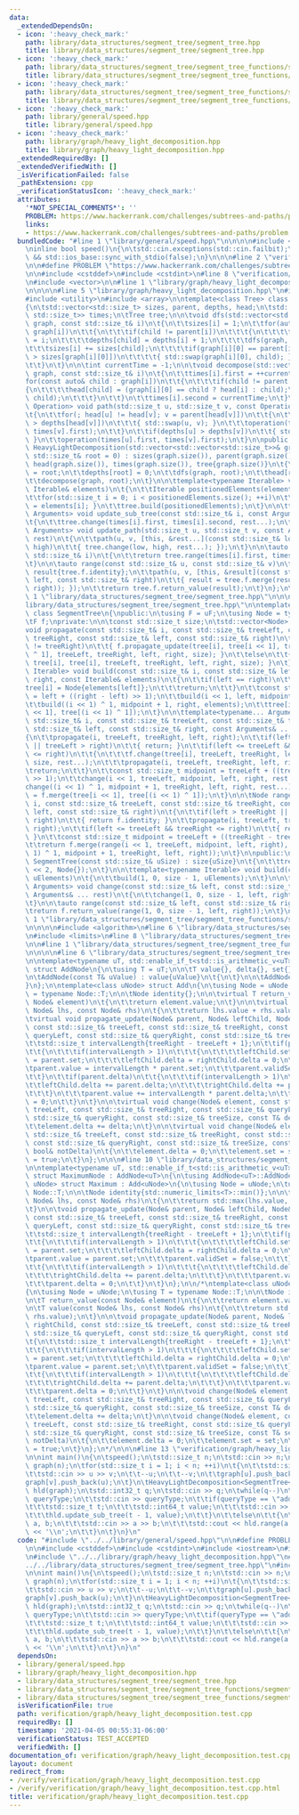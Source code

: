 ```yaml
---
data:
  _extendedDependsOn:
  - icon: ':heavy_check_mark:'
    path: library/data_structures/segment_tree/segment_tree.hpp
    title: library/data_structures/segment_tree/segment_tree.hpp
  - icon: ':heavy_check_mark:'
    path: library/data_structures/segment_tree/segment_tree_functions/segment_tree_add.hpp
    title: library/data_structures/segment_tree/segment_tree_functions/segment_tree_add.hpp
  - icon: ':heavy_check_mark:'
    path: library/data_structures/segment_tree/segment_tree_functions/segment_tree_maximum.hpp
    title: library/data_structures/segment_tree/segment_tree_functions/segment_tree_maximum.hpp
  - icon: ':heavy_check_mark:'
    path: library/general/speed.hpp
    title: library/general/speed.hpp
  - icon: ':heavy_check_mark:'
    path: library/graph/heavy_light_decomposition.hpp
    title: library/graph/heavy_light_decomposition.hpp
  _extendedRequiredBy: []
  _extendedVerifiedWith: []
  _isVerificationFailed: false
  _pathExtension: cpp
  _verificationStatusIcon: ':heavy_check_mark:'
  attributes:
    '*NOT_SPECIAL_COMMENTS*': ''
    PROBLEM: https://www.hackerrank.com/challenges/subtrees-and-paths/problem
    links:
    - https://www.hackerrank.com/challenges/subtrees-and-paths/problem
  bundledCode: "#line 1 \"library/general/speed.hpp\"\n\n\n\n#include <iostream>\n\
    \ninline bool speed()\n{\n\tstd::cin.exceptions(std::cin.failbit);\n\treturn std::cin.tie(nullptr)\
    \ && std::ios_base::sync_with_stdio(false);\n}\n\n\n#line 2 \"verification/graph/heavy_light_decomposition.test.cpp\"\
    \n\n#define PROBLEM \"https://www.hackerrank.com/challenges/subtrees-and-paths/problem\"\
    \n\n#include <cstddef>\n#include <cstdint>\n#line 8 \"verification/graph/heavy_light_decomposition.test.cpp\"\
    \n#include <vector>\n\n#line 1 \"library/graph/heavy_light_decomposition.hpp\"\
    \n\n\n\n#line 5 \"library/graph/heavy_light_decomposition.hpp\"\n#include <type_traits>\n\
    #include <utility>\n#include <array>\n\ntemplate<class Tree> class HeavyLightDecomposition\n\
    {\n\tstd::vector<std::size_t> sizes, parent, depths, head;\n\tstd::vector<std::pair<std::size_t,\
    \ std::size_t>> times;\n\tTree tree;\n\n\tvoid dfs(std::vector<std::vector<std::size_t>>&\
    \ graph, const std::size_t& i)\n\t{\n\t\tsizes[i] = 1;\n\t\tfor(auto& child :\
    \ graph[i])\n\t\t{\n\t\t\tif(child != parent[i])\n\t\t\t{\n\t\t\t\tparent[child]\
    \ = i;\n\t\t\t\tdepths[child] = depths[i] + 1;\n\t\t\t\tdfs(graph, child);\n\t\
    \t\t\tsizes[i] += sizes[child];\n\t\t\t\tif(graph[i][0] == parent[i] || sizes[child]\
    \ > sizes[graph[i][0]])\n\t\t\t\t{ std::swap(graph[i][0], child); }\n\t\t\t}\n\
    \t\t}\n\t}\n\n\tint currentTime = -1;\n\n\tvoid decompose(std::vector<std::vector<std::size_t>>&\
    \ graph, const std::size_t& i)\n\t{\n\t\ttimes[i].first = ++currentTime;\n\t\t\
    for(const auto& child : graph[i])\n\t\t{\n\t\t\tif(child != parent[i])\n\t\t\t\
    {\n\t\t\t\thead[child] = (graph[i][0] == child ? head[i] : child);\n\t\t\t\tdecompose(graph,\
    \ child);\n\t\t\t}\n\t\t}\n\t\ttimes[i].second = currentTime;\n\t}\n\n\ttemplate<typename\
    \ Operation> void path(std::size_t u, std::size_t v, const Operation operation)\n\
    \t{\n\t\tfor(; head[u] != head[v]; v = parent[head[v]])\n\t\t{\n\t\t\tif(depths[head[u]]\
    \ > depths[head[v]])\n\t\t\t{ std::swap(u, v); }\n\t\t\toperation(times[head[v]].first,\
    \ times[v].first);\n\t\t}\n\t\tif(depths[u] > depths[v])\n\t\t{ std::swap(u, v);\
    \ }\n\t\toperation(times[u].first, times[v].first);\n\t}\n\npublic:\n\texplicit\
    \ HeavyLightDecomposition(std::vector<std::vector<std::size_t>>& graph, const\
    \ std::size_t& root = 0) : sizes(graph.size()), parent(graph.size()), depths(graph.size()),\
    \ head(graph.size()), times(graph.size()), tree{graph.size()}\n\t{\n\t\tparent[root]\
    \ = root;\n\t\tdepths[root] = 0;\n\t\tdfs(graph, root);\n\t\thead[root] = root;\n\
    \t\tdecompose(graph, root);\n\t}\n\n\ttemplate<typename Iterable> void build(const\
    \ Iterable& elements)\n\t{\n\t\tIterable positionedElements(elements.size());\n\
    \t\tfor(std::size_t i = 0; i < positionedElements.size(); ++i)\n\t\t{ positionedElements[times[i].first]\
    \ = elements[i]; }\n\t\ttree.build(positionedElements);\n\t}\n\n\ttemplate<typename...\
    \ Arguments> void update_sub_tree(const std::size_t& i, const Arguments& ... rest)\n\
    \t{\n\t\ttree.change(times[i].first, times[i].second, rest...);\n\t}\n\n\ttemplate<typename...\
    \ Arguments> void update_path(std::size_t u, std::size_t v, const Arguments& ...\
    \ rest)\n\t{\n\t\tpath(u, v, [this, &rest...](const std::size_t& low, const std::size_t&\
    \ high)\n\t\t{ tree.change(low, high, rest...); });\n\t}\n\n\tauto range(const\
    \ std::size_t& i)\n\t{\n\t\treturn tree.range(times[i].first, times[i].second);\n\
    \t}\n\n\tauto range(const std::size_t& u, const std::size_t& v)\n\t{\n\t\tauto\
    \ result{tree.f.identity};\n\t\tpath(u, v, [this, &result](const std::size_t&\
    \ left, const std::size_t& right)\n\t\t{ result = tree.f.merge(result, tree.range(left,\
    \ right)); });\n\t\treturn tree.f.return_value(result);\n\t}\n};\n\n\n\n#line\
    \ 1 \"library/data_structures/segment_tree/segment_tree.hpp\"\n\n\n\n#line 6 \"\
    library/data_structures/segment_tree/segment_tree.hpp\"\n\ntemplate<class uF>\
    \ class SegmentTree\n{\npublic:\n\tusing F = uF;\n\tusing Node = typename F::Node;\n\
    \tF f;\nprivate:\n\n\tconst std::size_t size;\n\tstd::vector<Node> tree;\n\n\t\
    void propagate(const std::size_t& i, const std::size_t& treeLeft, const std::size_t&\
    \ treeRight, const std::size_t& left, const std::size_t& right)\n\t{\n\t\tif(treeLeft\
    \ != treeRight)\n\t\t{ f.propagate_update(tree[i], tree[i << 1], tree[(i << 1)\
    \ ^ 1], treeLeft, treeRight, left, right, size); }\n\t\telse\n\t\t{ f.propagate_update(tree[i],\
    \ tree[i], tree[i], treeLeft, treeRight, left, right, size); }\n\t}\n\n\ttemplate<typename\
    \ Iterable> void build(const std::size_t& i, const std::size_t& left, const std::size_t&\
    \ right, const Iterable& elements)\n\t{\n\t\tif(left == right)\n\t\t{\n\t\t\t\
    tree[i] = Node{elements[left]};\n\t\t\treturn;\n\t\t}\n\t\tconst std::size_t midpoint\
    \ = left + ((right - left) >> 1);\n\t\tbuild(i << 1, left, midpoint, elements);\n\
    \t\tbuild((i << 1) ^ 1, midpoint + 1, right, elements);\n\t\ttree[i] = f.merge(tree[i\
    \ << 1], tree[(i << 1) ^ 1]);\n\t}\n\n\ttemplate<typename... Arguments> void change(const\
    \ std::size_t& i, const std::size_t& treeLeft, const std::size_t& treeRight, const\
    \ std::size_t& left, const std::size_t& right, const Arguments& ... rest)\n\t\
    {\n\t\tpropagate(i, treeLeft, treeRight, left, right);\n\t\tif(left > treeRight\
    \ || treeLeft > right)\n\t\t{ return; }\n\t\tif(left <= treeLeft && treeRight\
    \ <= right)\n\t\t{\n\t\t\tf.change(tree[i], treeLeft, treeRight, left, right,\
    \ size, rest...);\n\t\t\tpropagate(i, treeLeft, treeRight, left, right);\n\t\t\
    \treturn;\n\t\t}\n\t\tconst std::size_t midpoint = treeLeft + ((treeRight - treeLeft)\
    \ >> 1);\n\t\tchange(i << 1, treeLeft, midpoint, left, right, rest...);\n\t\t\
    change((i << 1) ^ 1, midpoint + 1, treeRight, left, right, rest...);\n\t\ttree[i]\
    \ = f.merge(tree[i << 1], tree[(i << 1) ^ 1]);\n\t}\n\n\tNode range(const std::size_t&\
    \ i, const std::size_t& treeLeft, const std::size_t& treeRight, const std::size_t&\
    \ left, const std::size_t& right)\n\t{\n\t\tif(left > treeRight || treeLeft >\
    \ right)\n\t\t{ return f.identity; }\n\t\tpropagate(i, treeLeft, treeRight, left,\
    \ right);\n\t\tif(left <= treeLeft && treeRight <= right)\n\t\t{ return tree[i];\
    \ }\n\t\tconst std::size_t midpoint = treeLeft + ((treeRight - treeLeft) >> 1);\n\
    \t\treturn f.merge(range(i << 1, treeLeft, midpoint, left, right), range((i <<\
    \ 1) ^ 1, midpoint + 1, treeRight, left, right));\n\t}\n\npublic:\n\texplicit\
    \ SegmentTree(const std::size_t& uSize) : size{uSize}\n\t{\n\t\ttree.assign(size\
    \ << 2, Node{});\n\t}\n\n\ttemplate<typename Iterable> void build(const Iterable&\
    \ uElements)\n\t{\n\t\tbuild(1, 0, size - 1, uElements);\n\t}\n\n\ttemplate<typename...\
    \ Arguments> void change(const std::size_t& left, const std::size_t& right, const\
    \ Arguments& ... rest)\n\t{\n\t\tchange(1, 0, size - 1, left, right, rest...);\n\
    \t}\n\n\tauto range(const std::size_t& left, const std::size_t& right)\n\t{\n\t\
    \treturn f.return_value(range(1, 0, size - 1, left, right));\n\t}\n};\n\n\n#line\
    \ 1 \"library/data_structures/segment_tree/segment_tree_functions/segment_tree_maximum.hpp\"\
    \n\n\n\n#include <algorithm>\n#line 6 \"library/data_structures/segment_tree/segment_tree_functions/segment_tree_maximum.hpp\"\
    \n#include <limits>\n#line 8 \"library/data_structures/segment_tree/segment_tree_functions/segment_tree_maximum.hpp\"\
    \n\n#line 1 \"library/data_structures/segment_tree/segment_tree_functions/segment_tree_add.hpp\"\
    \n\n\n\n#line 6 \"library/data_structures/segment_tree/segment_tree_functions/segment_tree_add.hpp\"\
    \n\ntemplate<typename uT, std::enable_if_t<std::is_arithmetic_v<uT>, bool> = true>\
    \ struct AddNode\n{\n\tusing T = uT;\n\n\tT value{}, delta{}, set{};\n\tbool validSet{};\n\
    \n\tAddNode(const T& uValue) : value{uValue}\n\t{\n\t}\n\n\tAddNode()\n\t{\n\t\
    }\n};\n\ntemplate<class uNode> struct Add\n{\n\tusing Node = uNode;\n\tusing T\
    \ = typename Node::T;\n\n\tNode identity{};\n\n\tvirtual T return_value(const\
    \ Node& element)\n\t{\n\t\treturn element.value;\n\t}\n\n\tvirtual Node merge(const\
    \ Node& lhs, const Node& rhs)\n\t{\n\t\treturn lhs.value + rhs.value;\n\t}\n\n\
    \tvirtual void propagate_update(Node& parent, Node& leftChild, Node& rightChild,\
    \ const std::size_t& treeLeft, const std::size_t& treeRight, const std::size_t&\
    \ queryLeft, const std::size_t& queryRight, const std::size_t& treeSize)\n\t{\n\
    \t\tstd::size_t intervalLength{treeRight - treeLeft + 1};\n\t\tif(parent.validSet)\n\
    \t\t{\n\t\t\tif(intervalLength > 1)\n\t\t\t{\n\t\t\t\tleftChild.set = rightChild.set\
    \ = parent.set;\n\t\t\t\tleftChild.delta = rightChild.delta = 0;\n\t\t\t}\n\t\t\
    \tparent.value = intervalLength * parent.set;\n\t\t\tparent.validSet = false;\n\
    \t\t}\n\t\tif(parent.delta)\n\t\t{\n\t\t\tif(intervalLength > 1)\n\t\t\t{\n\t\t\
    \t\tleftChild.delta += parent.delta;\n\t\t\t\trightChild.delta += parent.delta;\n\
    \t\t\t}\n\t\t\tparent.value += intervalLength * parent.delta;\n\t\t\tparent.delta\
    \ = 0;\n\t\t}\n\t}\n\n\tvirtual void change(Node& element, const std::size_t&\
    \ treeLeft, const std::size_t& treeRight, const std::size_t& queryLeft, const\
    \ std::size_t& queryRight, const std::size_t& treeSize, const T& delta)\n\t{\n\
    \t\telement.delta += delta;\n\t}\n\n\tvirtual void change(Node& element, const\
    \ std::size_t& treeLeft, const std::size_t& treeRight, const std::size_t& queryLeft,\
    \ const std::size_t& queryRight, const std::size_t& treeSize, const T& set, const\
    \ bool& notDelta)\n\t{\n\t\telement.delta = 0;\n\t\telement.set = set;\n\t\telement.validSet\
    \ = true;\n\t}\n};\n\n\n#line 10 \"library/data_structures/segment_tree/segment_tree_functions/segment_tree_maximum.hpp\"\
    \n\ntemplate<typename uT, std::enable_if_t<std::is_arithmetic_v<uT>, bool> = true>\
    \ struct MaximumNode : AddNode<uT>\n{\n\tusing AddNode<uT>::AddNode;\n};\n\ntemplate<class\
    \ uNode> struct Maximum : Add<uNode>\n{\n\tusing Node = uNode;\n\tusing T = typename\
    \ Node::T;\n\n\tNode identity{std::numeric_limits<T>::min()};\n\n\tNode merge(const\
    \ Node& lhs, const Node& rhs)\n\t{\n\t\treturn std::max(lhs.value, rhs.value);\n\
    \t}\n\n\tvoid propagate_update(Node& parent, Node& leftChild, Node& rightChild,\
    \ const std::size_t& treeLeft, const std::size_t& treeRight, const std::size_t&\
    \ queryLeft, const std::size_t& queryRight, const std::size_t& treeSize)\n\t{\n\
    \t\tstd::size_t intervalLength{treeRight - treeLeft + 1};\n\t\tif(parent.validSet)\n\
    \t\t{\n\t\t\tif(intervalLength > 1)\n\t\t\t{\n\t\t\t\tleftChild.set = rightChild.set\
    \ = parent.set;\n\t\t\t\tleftChild.delta = rightChild.delta = 0;\n\t\t\t}\n\t\t\
    \tparent.value = parent.set;\n\t\t\tparent.validSet = false;\n\t\t}\n\t\tif(parent.delta)\n\
    \t\t{\n\t\t\tif(intervalLength > 1)\n\t\t\t{\n\t\t\t\tleftChild.delta += parent.delta;\n\
    \t\t\t\trightChild.delta += parent.delta;\n\t\t\t}\n\t\t\tparent.value += parent.delta;\n\
    \t\t\tparent.delta = 0;\n\t\t}\n\t}\n};\n\n/*\ntemplate<class uNode> struct Maximum\n\
    {\n\tusing Node = uNode;\n\tusing T = typename Node::T;\n\n\tNode identity{std::numeric_limits<T>::min()};\n\
    \n\tT return_value(const Node& element)\n\t{\n\t\treturn element.value;\n\t}\n\
    \n\tT value(const Node& lhs, const Node& rhs)\n\t{\n\t\treturn std::max(lhs.value,\
    \ rhs.value);\n\t}\n\n\tvoid propagate_update(Node& parent, Node& leftChild, Node&\
    \ rightChild, const std::size_t& treeLeft, const std::size_t& treeRight, const\
    \ std::size_t& queryLeft, const std::size_t& queryRight, const std::size_t& treeSize)\n\
    \t{\n\t\tstd::size_t intervalLength{treeRight - treeLeft + 1};\n\t\tif(parent.validSet)\n\
    \t\t{\n\t\t\tif(intervalLength > 1)\n\t\t\t{\n\t\t\t\tleftChild.set = rightChild.set\
    \ = parent.set;\n\t\t\t\tleftChild.delta = rightChild.delta = 0;\n\t\t\t}\n\t\t\
    \tparent.value = parent.set;\n\t\t\tparent.validSet = false;\n\t\t}\n\t\tif(parent.delta)\n\
    \t\t{\n\t\t\tif(intervalLength > 1)\n\t\t\t{\n\t\t\t\tleftChild.delta += parent.delta;\n\
    \t\t\t\trightChild.delta += parent.delta;\n\t\t\t}\n\t\t\tparent.value += parent.delta;\n\
    \t\t\tparent.delta = 0;\n\t\t}\n\t}\n\n\tvoid change(Node& element, const std::size_t&\
    \ treeLeft, const std::size_t& treeRight, const std::size_t& queryLeft, const\
    \ std::size_t& queryRight, const std::size_t& treeSize, const T& delta)\n\t{\n\
    \t\telement.delta += delta;\n\t}\n\n\tvoid change(Node& element, const std::size_t&\
    \ treeLeft, const std::size_t& treeRight, const std::size_t& queryLeft, const\
    \ std::size_t& queryRight, const std::size_t& treeSize, const T& set, const bool&\
    \ notDelta)\n\t{\n\t\telement.delta = 0;\n\t\telement.set = set;\n\t\telement.validSet\
    \ = true;\n\t}\n};\n*/\n\n\n#line 13 \"verification/graph/heavy_light_decomposition.test.cpp\"\
    \n\nint main()\n{\n\tspeed();\n\tstd::size_t n;\n\tstd::cin >> n;\n\tstd::vector<std::vector<std::size_t>>\
    \ graph(n);\n\tfor(std::size_t i = 1; i < n; ++i)\n\t{\n\t\tstd::size_t u, v;\n\
    \t\tstd::cin >> u >> v;\n\t\t--u;\n\t\t--v;\n\t\tgraph[u].push_back(v);\n\t\t\
    graph[v].push_back(u);\n\t}\n\tHeavyLightDecomposition<SegmentTree<Maximum<MaximumNode<std::int64_t>>>>\
    \ hld(graph);\n\tstd::int32_t q;\n\tstd::cin >> q;\n\twhile(q--)\n\t{\n\t\tstd::string\
    \ queryType;\n\t\tstd::cin >> queryType;\n\t\tif(queryType == \"add\")\n\t\t{\n\
    \t\t\tstd::size_t t;\n\t\t\tstd::int64_t value;\n\t\t\tstd::cin >> t >> value;\n\
    \t\t\thld.update_sub_tree(t - 1, value);\n\t\t}\n\t\telse\n\t\t{\n\t\t\tstd::size_t\
    \ a, b;\n\t\t\tstd::cin >> a >> b;\n\t\t\tstd::cout << hld.range(a - 1, b - 1)\
    \ << '\\n';\n\t\t}\n\t}\n}\n"
  code: "#include \"../../library/general/speed.hpp\"\n\n#define PROBLEM \"https://www.hackerrank.com/challenges/subtrees-and-paths/problem\"\
    \n\n#include <cstddef>\n#include <cstdint>\n#include <iostream>\n#include <vector>\n\
    \n#include \"../../library/graph/heavy_light_decomposition.hpp\"\n#include \"\
    ../../library/data_structures/segment_tree/segment_tree.hpp\"\n#include \"../../library/data_structures/segment_tree/segment_tree_functions/segment_tree_maximum.hpp\"\
    \n\nint main()\n{\n\tspeed();\n\tstd::size_t n;\n\tstd::cin >> n;\n\tstd::vector<std::vector<std::size_t>>\
    \ graph(n);\n\tfor(std::size_t i = 1; i < n; ++i)\n\t{\n\t\tstd::size_t u, v;\n\
    \t\tstd::cin >> u >> v;\n\t\t--u;\n\t\t--v;\n\t\tgraph[u].push_back(v);\n\t\t\
    graph[v].push_back(u);\n\t}\n\tHeavyLightDecomposition<SegmentTree<Maximum<MaximumNode<std::int64_t>>>>\
    \ hld(graph);\n\tstd::int32_t q;\n\tstd::cin >> q;\n\twhile(q--)\n\t{\n\t\tstd::string\
    \ queryType;\n\t\tstd::cin >> queryType;\n\t\tif(queryType == \"add\")\n\t\t{\n\
    \t\t\tstd::size_t t;\n\t\t\tstd::int64_t value;\n\t\t\tstd::cin >> t >> value;\n\
    \t\t\thld.update_sub_tree(t - 1, value);\n\t\t}\n\t\telse\n\t\t{\n\t\t\tstd::size_t\
    \ a, b;\n\t\t\tstd::cin >> a >> b;\n\t\t\tstd::cout << hld.range(a - 1, b - 1)\
    \ << '\\n';\n\t\t}\n\t}\n}\n"
  dependsOn:
  - library/general/speed.hpp
  - library/graph/heavy_light_decomposition.hpp
  - library/data_structures/segment_tree/segment_tree.hpp
  - library/data_structures/segment_tree/segment_tree_functions/segment_tree_maximum.hpp
  - library/data_structures/segment_tree/segment_tree_functions/segment_tree_add.hpp
  isVerificationFile: true
  path: verification/graph/heavy_light_decomposition.test.cpp
  requiredBy: []
  timestamp: '2021-04-05 00:55:31-06:00'
  verificationStatus: TEST_ACCEPTED
  verifiedWith: []
documentation_of: verification/graph/heavy_light_decomposition.test.cpp
layout: document
redirect_from:
- /verify/verification/graph/heavy_light_decomposition.test.cpp
- /verify/verification/graph/heavy_light_decomposition.test.cpp.html
title: verification/graph/heavy_light_decomposition.test.cpp
---
```

